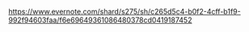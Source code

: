 https://www.evernote.com/shard/s275/sh/c265d5c4-b0f2-4cff-b1f9-992f94603faa/f6e69649361086480378cd0419187452
